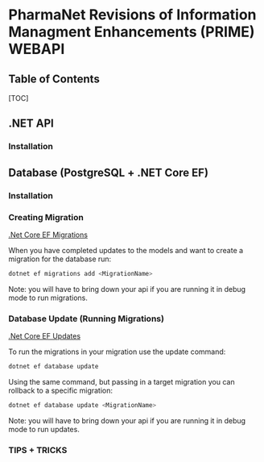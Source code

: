 # PharmaNet Revisions of Information Managment Enhancements (PRIME) WEBAPI

## Table of Contents

[TOC]

## .NET API

### Installation

## Database (PostgreSQL + .NET Core EF)

### Installation

### Creating Migration

[.Net Core EF Migrations](https://docs.microsoft.com/en-us/ef/core/managing-schemas/migrations/?tabs=dotnet-core-cli)

When you have completed updates to the models and want to create a migration for the database run:

```bash
dotnet ef migrations add <MigrationName>
```

Note: you will have to bring down your api if you are running it in debug mode to run migrations.

### Database Update (Running Migrations)

[.Net Core EF Updates](https://docs.microsoft.com/en-us/ef/core/managing-schemas/migrations/?tabs=dotnet-core-cli#update-the-database)

To run the migrations in your migration use the update command:

```bash
dotnet ef database update
```

Using the same command, but passing in a target migration you can rollback to a specific migration:

```bash
dotnet ef database update <MigrationName>
```

Note: you will have to bring down your api if you are running it in debug mode to run updates.

### TIPS + TRICKS

